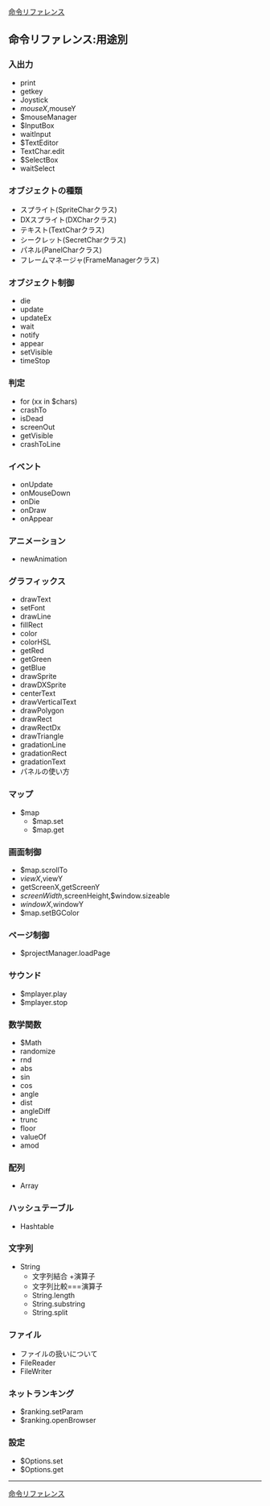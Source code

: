 
[命令リファレンス](./reference.html)

## 命令リファレンス:用途別

### 入出力
- print
- getkey
- Joystick
- $mouseX,$mouseY
- $mouseManager
- $InputBox
- waitInput
- $TextEditor
- TextChar.edit
- $SelectBox
- waitSelect

### オブジェクトの種類
- スプライト(SpriteCharクラス)
- DXスプライト(DXCharクラス)
- テキスト(TextCharクラス)
- シークレット(SecretCharクラス)
- パネル(PanelCharクラス)
- フレームマネージャ(FrameManagerクラス)

### オブジェクト制御
- die
- update
- updateEx
- wait
- notify
- appear
- setVisible
- timeStop

### 判定
- for (xx in $chars)
- crashTo
- isDead
- screenOut
- getVisible
- crashToLine

### イベント
- onUpdate
- onMouseDown
- onDie
- onDraw
- onAppear

### アニメーション
- newAnimation

### グラフィックス
- drawText
- setFont
- drawLine
- fillRect
- color
- colorHSL
- getRed
- getGreen
- getBlue
- drawSprite
- drawDXSprite
- centerText
- drawVerticalText
- drawPolygon
- drawRect
- drawRectDx
- drawTriangle
- gradationLine
- gradationRect
- gradationText
- パネルの使い方

### マップ
- $map
  - $map.set
  - $map.get

### 画面制御
- $map.scrollTo
- $viewX,$viewY
- getScreenX,getScreenY
- $screenWidth,$screenHeight,$window.sizeable
- $windowX,$windowY
- $map.setBGColor

### ページ制御
- $projectManager.loadPage

### サウンド
- $mplayer.play
- $mplayer.stop

### 数学関数
- $Math
- randomize
- rnd
- abs
- sin
- cos
- angle
- dist
- angleDiff
- trunc
- floor
- valueOf
- amod

### 配列
- Array

### ハッシュテーブル
- Hashtable

### 文字列
- String
  - 文字列結合 +演算子
  - 文字列比較===演算子
  - String.length
  - String.substring
  - String.split

### ファイル
- ファイルの扱いについて
- FileReader
- FileWriter

### ネットランキング
- $ranking.setParam
- $ranking.openBrowser

### 設定
- $Options.set
- $Options.get

***

[命令リファレンス](./reference.html)

